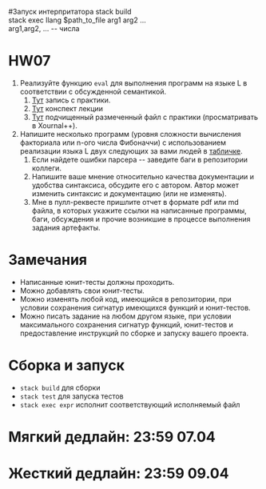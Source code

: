 #Запуск интерпритатора
stack build  
stack exec llang $path_to_file arg1 arg2 ...  
arg1,arg2, ... -- числа


# HW07

1. Реализуйте функцию `eval` для выполнения программ на языке L в соответствии с обсужденной семантикой.
   1. [Тут](https://drive.google.com/file/d/1MFzkILmOpQOlded7A2_znyVEm11zAE2O/view?usp=sharing) запись с практики.
   2. [Тут](https://github.com/YaccConstructor/articles/tree/395348b72059eaede29ab3aac48705fd37445915/2020/ev/fl/semantics) конспект лекции
   3. [Тут](https://github.com/YaccConstructor/articles/blob/298bf3e015faa873504e36723247701c36cb37bd/2020/ev/fl/semantics/Eval_lecture.pdf.xopp) подчищенный размеченный файл с практики (просматривать в Xournal++).
2. Напишите несколько программ (уровня сложности вычисления факториала или n-ого числа Фибоначчи) с использованием реализации языка L двух следующих за вами людей в [табличке](https://docs.google.com/spreadsheets/d/1tBUiE_jfHHsd0eMfMdbfPVbSvkC0hFLwlYywFiqd39s/edit?usp=sharing).
   1. Если найдете ошибки парсера -- заведите баги в репозитории коллеги.
   2. Напишите ваше мнение относительно качества документации и удобства синтаксиса, обсудите его с автором. Автор может изменить синтаксис и документацию (или не изменять).
   3. Мне в пулл-реквесте пришлите отчет в формате pdf или md файла, в которых укажите ссылки на написанные программы, баги, обсуждения и прочие возникшие в процессе выполнения задания артефакты.

# Замечания

* Написанные юнит-тесты должны проходить.
* Можно добавлять свои юнит-тесты.
* Можно изменять любой код, имеющийся в репозитории, при условии сохранения сигнатур имеющихся функций и юнит-тестов.
* Можно писать задание на любом другом языке, при условии максимального сохранения сигнатур функций, юнит-тестов и предоставление инструкций по сборке и запуску вашего проекта.

# Сборка и запуск

* `stack build` для сборки
* `stack test` для запуска тестов
* `stack exec expr` исполнит соответствующий исполняемый файл

# Мягкий дедлайн: 23:59 07.04

# Жесткий дедлайн: 23:59 09.04
